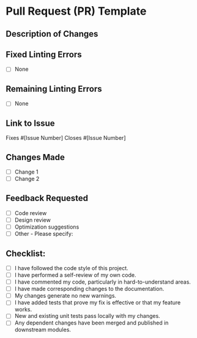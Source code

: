 # Pull Request (PR) Template

## Description of Changes
<!-- Briefly describe what you've added or changed in this pull request. -->

## Fixed Linting Errors
<!-- List any linting errors you've addressed. If none, write "None". -->
- [ ] None
<!-- Example:
- [ ] Removed unused variable `foo` in `bar.js`
-->

## Remaining Linting Errors
<!-- List any linting errors you've left intentionally and why. If none, write "None". -->
- [ ] None
<!-- Example:
- [ ] `console.log` in `debug.js` - used for debugging purposes
-->

## Link to Issue
<!-- Link the GitHub issue this PR relates to, using the format 'Fixes #123' or 'Closes #123'. -->
Fixes #[Issue Number]
Closes #[Issue Number]

## Changes Made
<!-- Detail the changes made in this pull request. Be as specific as possible. -->
- [ ] Change 1
- [ ] Change 2
<!-- Example:
- [ ] Updated `readme.md` with new documentation.
- [ ] Fixed memory leak in `cache.js`
-->

## Feedback Requested
<!-- Specify the type of feedback you are requesting. -->
- [ ] Code review
- [ ] Design review
- [ ] Optimization suggestions
- [ ] Other - Please specify:
<!-- Example:
- [ ] I'm unsure about the implementation of method `foo()` in `bar.js`. Please review and suggest improvements.
-->

## Checklist:
- [ ] I have followed the code style of this project.
- [ ] I have performed a self-review of my own code.
- [ ] I have commented my code, particularly in hard-to-understand areas.
- [ ] I have made corresponding changes to the documentation.
- [ ] My changes generate no new warnings.
- [ ] I have added tests that prove my fix is effective or that my feature works.
- [ ] New and existing unit tests pass locally with my changes.
- [ ] Any dependent changes have been merged and published in downstream modules.

<!-- Thank you for contributing! -->
